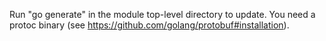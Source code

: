 Run "go generate" in the module top-level directory to update.
You need a protoc binary (see https://github.com/golang/protobuf#installation).
